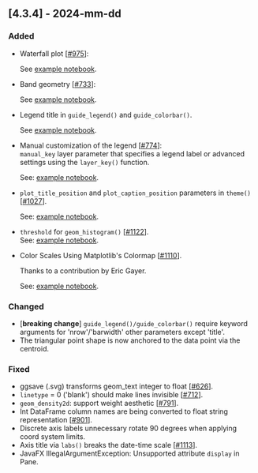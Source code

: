## [4.3.4] - 2024-mm-dd

### Added
- Waterfall plot [[#975](https://github.com/JetBrains/lets-plot/issues/975)]:

  See [example notebook](https://nbviewer.org/github/JetBrains/lets-plot/blob/master/docs/f-24e/waterfall_plot.ipynb).

- Band geometry [[#733](https://github.com/JetBrains/lets-plot/issues/733)]:

  See [example notebook](https://nbviewer.org/github/JetBrains/lets-plot/blob/master/docs/f-24e/geom_band.ipynb).

- Legend title in `guide_legend()` and `guide_colorbar()`.

  See [example notebook](https://nbviewer.org/github/JetBrains/lets-plot/blob/master/docs/f-24e/legend_title.ipynb).

- Manual customization of the legend [[#774](https://github.com/JetBrains/lets-plot/issues/774)]:<br/>
  `manual_key` layer parameter that specifies a legend label or advanced settings using the `layer_key()` function.

  See: [example notebook](https://nbviewer.org/github/JetBrains/lets-plot/blob/master/docs/f-24e/manual_legend.ipynb).

- `plot_title_position` and `plot_caption_position` parameters in `theme()` [[#1027](https://github.com/JetBrains/lets-plot/issues/1027)].

  See: [example notebook](https://nbviewer.org/github/JetBrains/lets-plot/blob/master/docs/f-24e/theme_plot_title_position.ipynb).

- `threshold` for `geom_histogram()` [[#1122](https://github.com/JetBrains/lets-plot/issues/1122)].  
  See: [example notebook](https://nbviewer.org/github/JetBrains/lets-plot/blob/master/docs/f-24e/geom_histogram_threshold.ipynb).
                                                          
- Color Scales Using Matplotlib's Colormap [[#1110](https://github.com/JetBrains/lets-plot/issues/1110)].

  Thanks to a contribution by Eric Gayer.

  See: [example notebook](https://nbviewer.org/github/JetBrains/lets-plot/blob/master/docs/f-24e/scale_cmapmpl.ipynb).



### Changed
- [**breaking change**] `guide_legend()/guide_colorbar()` require keyword arguments for 'nrow'/'barwidth' other parameters except 'title'.
- The triangular point shape is now anchored to the data point via the centroid.
 
### Fixed
- ggsave (.svg) transforms geom_text integer to float [[#626](https://github.com/JetBrains/lets-plot/issues/626)].
- `linetype` = 0 ('blank') should make lines invisible [[#712](https://github.com/JetBrains/lets-plot/issues/712)].
- `geom_density2d`: support weight aesthetic [[#791](https://github.com/JetBrains/lets-plot/issues/791)].
- Int DataFrame column names are being converted to float string representation [[#901](https://github.com/JetBrains/lets-plot/issues/901)].
- Discrete axis labels unnecessary rotate 90 degrees when applying coord system limits.
- Axis title via `labs()` breaks the date-time scale [[#1113](https://github.com/JetBrains/lets-plot/issues/1113)].
- JavaFX IllegalArgumentException: Unsupported attribute `display` in Pane.
